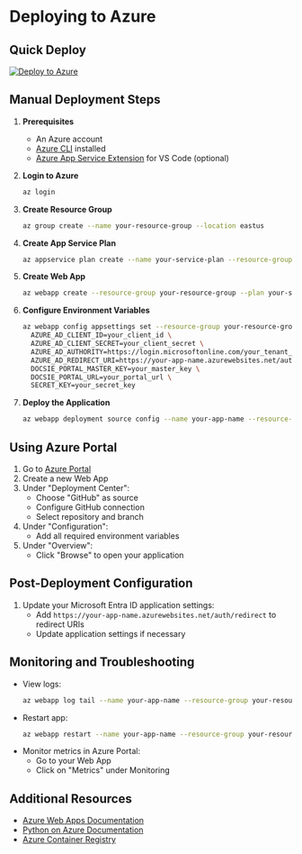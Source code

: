# Deploying to Azure

## Quick Deploy
[![Deploy to Azure](https://aka.ms/deploytoazurebutton)](https://portal.azure.com/#create/Microsoft.Template/uri/https%3A%2F%2Fraw.githubusercontent.com%2FYOUR_USERNAME%2FYOUR_REPO%2Fmain%2Fazuredeploy.json)

## Manual Deployment Steps

1. **Prerequisites**
   - An Azure account
   - [Azure CLI](https://docs.microsoft.com/en-us/cli/azure/install-azure-cli) installed
   - [Azure App Service Extension](https://marketplace.visualstudio.com/items?itemName=ms-azuretools.vscode-azureappservice) for VS Code (optional)

2. **Login to Azure**
   ```bash
   az login
   ```

3. **Create Resource Group**
   ```bash
   az group create --name your-resource-group --location eastus
   ```

4. **Create App Service Plan**
   ```bash
   az appservice plan create --name your-service-plan --resource-group your-resource-group --sku B1 --is-linux
   ```

5. **Create Web App**
   ```bash
   az webapp create --resource-group your-resource-group --plan your-service-plan --name your-app-name --runtime "PYTHON:3.11" --deployment-container-image-name your-docker-image
   ```

6. **Configure Environment Variables**
   ```bash
   az webapp config appsettings set --resource-group your-resource-group --name your-app-name --settings \
     AZURE_AD_CLIENT_ID=your_client_id \
     AZURE_AD_CLIENT_SECRET=your_client_secret \
     AZURE_AD_AUTHORITY=https://login.microsoftonline.com/your_tenant_id \
     AZURE_AD_REDIRECT_URI=https://your-app-name.azurewebsites.net/auth/redirect \
     DOCSIE_PORTAL_MASTER_KEY=your_master_key \
     DOCSIE_PORTAL_URL=your_portal_url \
     SECRET_KEY=your_secret_key
   ```

7. **Deploy the Application**
   ```bash
   az webapp deployment source config --name your-app-name --resource-group your-resource-group --repo-url https://github.com/YOUR_USERNAME/YOUR_REPO --branch main
   ```

## Using Azure Portal

1. Go to [Azure Portal](https://portal.azure.com)
2. Create a new Web App
3. Under "Deployment Center":
   - Choose "GitHub" as source
   - Configure GitHub connection
   - Select repository and branch
4. Under "Configuration":
   - Add all required environment variables
5. Under "Overview":
   - Click "Browse" to open your application

## Post-Deployment Configuration

1. Update your Microsoft Entra ID application settings:
   - Add `https://your-app-name.azurewebsites.net/auth/redirect` to redirect URIs
   - Update application settings if necessary

## Monitoring and Troubleshooting

- View logs:
  ```bash
  az webapp log tail --name your-app-name --resource-group your-resource-group
  ```
- Restart app:
  ```bash
  az webapp restart --name your-app-name --resource-group your-resource-group
  ```
- Monitor metrics in Azure Portal:
  - Go to your Web App
  - Click on "Metrics" under Monitoring

## Additional Resources

- [Azure Web Apps Documentation](https://docs.microsoft.com/en-us/azure/app-service/)
- [Python on Azure Documentation](https://docs.microsoft.com/en-us/azure/app-service/configure-language-python)
- [Azure Container Registry](https://docs.microsoft.com/en-us/azure/container-registry/) 
